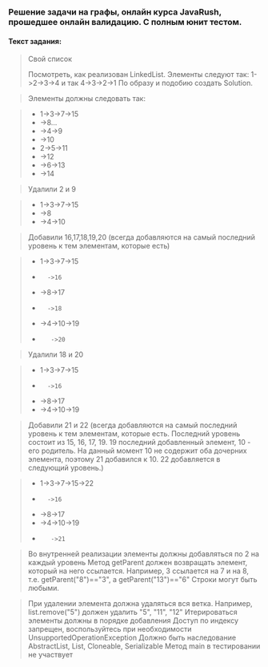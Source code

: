 ### Решение задачи на графы, онлайн курса JavaRush, прошедшее онлайн валидацию. С полным юнит тестом.


#### Текст задания:


>Свой список
>
>Посмотреть, как реализован LinkedList.
>Элементы следуют так: 1->2->3->4  и так 4->3->2->1
>По образу и подобию создать Solution.

>Элементы должны следовать так:

>* 1->3->7->15
>*    ->8...
>* ->4->9
>*    ->10
>* 2->5->11
>*    ->12
>* ->6->13
>*    ->14

>Удалили 2 и 9

>* 1->3->7->15
>*    ->8
>* ->4->10
 
>Добавили 16,17,18,19,20 (всегда добавляются на самый последний уровень к тем элементам, которые есть)

>* 1->3->7->15
>*       ->16
>*    ->8->17
>*       ->18
>* ->4->10->19
>*        ->20
        
>Удалили 18 и 20

>* 1->3->7->15
>*       ->16
>*    ->8->17
>* ->4->10->19
 
>Добавили 21 и 22 (всегда добавляются на самый последний уровень к тем элементам, которые есть.
>Последний уровень состоит из 15, 16, 17, 19. 19 последний добавленный элемент, 10 - его родитель.
>На данный момент 10 не содержит оба дочерних элемента, поэтому 21 добавился к 10. 22 добавляется в следующий уровень.)

>* 1->3->7->15->22
>*       ->16
>*    ->8->17
>* ->4->10->19
>*        ->21

>Во внутренней реализации элементы должны добавляться по 2 на каждый уровень
>Метод getParent должен возвращать элемент, который на него ссылается.
>Например, 3 ссылается на 7 и на 8, т.е.  getParent("8")=="3", а getParent("13")=="6"
>Строки могут быть любыми.

>При удалении элемента должна удаляться вся ветка. Например, list.remove("5") должен удалить "5", "11", "12"
>Итерироваться элементы должны в порядке добавления
>Доступ по индексу запрещен, воспользуйтесь при необходимости UnsupportedOperationException
>Должно быть наследование AbstractList<String>, List<String>, Cloneable, Serializable
>Метод main в тестировании не участвует

